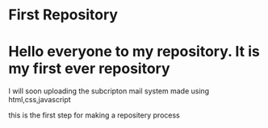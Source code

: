 # First Repository

<h1>Hello everyone to my repository. It is my first ever repository</h1>
<p>I will soon uploading the subcripton mail system made using html,css,javascript</p>
  <p>this is the first step for making a repositery process</p>
